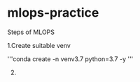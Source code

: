 # mlops-practice
Steps of MLOPS

1.Create suitable venv

'''conda 
create -n venv3.7 python=3.7 -y
'''

2.
